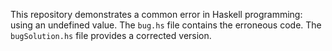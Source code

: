 This repository demonstrates a common error in Haskell programming: using an undefined value. The `bug.hs` file contains the erroneous code. The `bugSolution.hs` file provides a corrected version.